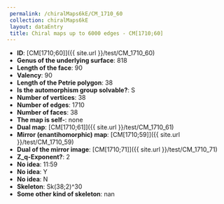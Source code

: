 ```yaml
--- 
 permalink: /chiralMaps6kE/CM_1710_60 
 collection: chiralMaps6kE
 layout: dataEntry
 title: Chiral maps up to 6000 edges - CM[1710;60]
---
```


- **ID**: [CM[1710;60]]({{ site.url }}/test/CM_1710_60)
- **Genus of the underlying surface**: 818
- **Length of the face**: 90
- **Valency**: 90
- **Length of the Petrie polygon**: 38
- **Is the automorphism group solvable?**: S
- **Number of vertices**: 38
- **Number of edges**: 1710
- **Number of faces**: 38
- **The map is self-**: none
- **Dual map**: [CM[1710;61]]({{ site.url }}/test/CM_1710_61)
- **Mirror (enantihomorphic) map**: [CM[1710;59]]({{ site.url }}/test/CM_1710_59)
- **Dual of the mirror image**: [CM[1710;71]]({{ site.url }}/test/CM_1710_71)
- **Z_q-Exponent?**: 2
- **No idea**:  11:59
- **No idea**: Y
- **No idea**: N
- **Skeleton**: Sk(38;2)^30
- **Some other kind of skeleton**: nan
